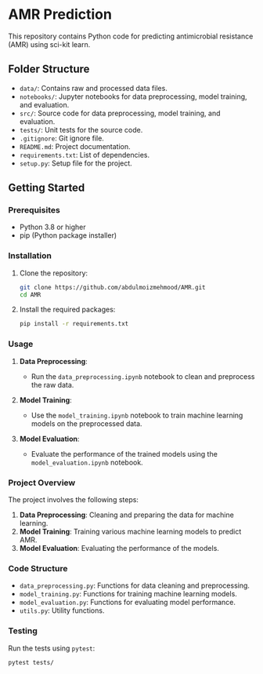 # AMR Prediction

This repository contains Python code for predicting antimicrobial resistance (AMR) using sci-kit learn.

## Folder Structure

- `data/`: Contains raw and processed data files.
- `notebooks/`: Jupyter notebooks for data preprocessing, model training, and evaluation.
- `src/`: Source code for data preprocessing, model training, and evaluation.
- `tests/`: Unit tests for the source code.
- `.gitignore`: Git ignore file.
- `README.md`: Project documentation.
- `requirements.txt`: List of dependencies.
- `setup.py`: Setup file for the project.

## Getting Started

### Prerequisites

- Python 3.8 or higher
- pip (Python package installer)

### Installation

1. Clone the repository:
    ```bash
    git clone https://github.com/abdulmoizmehmood/AMR.git
    cd AMR
    ```

2. Install the required packages:
    ```bash
    pip install -r requirements.txt
    ```

### Usage

1. **Data Preprocessing**:
    - Run the `data_preprocessing.ipynb` notebook to clean and preprocess the raw data.

2. **Model Training**:
    - Use the `model_training.ipynb` notebook to train machine learning models on the preprocessed data.

3. **Model Evaluation**:
    - Evaluate the performance of the trained models using the `model_evaluation.ipynb` notebook.

### Project Overview

The project involves the following steps:

1. **Data Preprocessing**: Cleaning and preparing the data for machine learning.
2. **Model Training**: Training various machine learning models to predict AMR.
3. **Model Evaluation**: Evaluating the performance of the models.

### Code Structure

- `data_preprocessing.py`: Functions for data cleaning and preprocessing.
- `model_training.py`: Functions for training machine learning models.
- `model_evaluation.py`: Functions for evaluating model performance.
- `utils.py`: Utility functions.

### Testing

Run the tests using `pytest`:
```bash
pytest tests/
